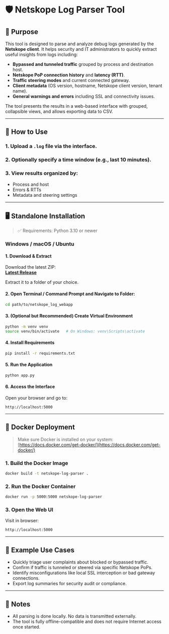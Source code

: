 
# 🛡️ Netskope Log Parser Tool

## 📘 Purpose

This tool is designed to parse and analyze debug logs generated by the **Netskope client**. It helps security and IT administrators to quickly extract useful insights from logs including:

- **Bypassed and tunneled traffic** grouped by process and destination host.
- **Netskope PoP connection history** and **latency (RTT)**.
- **Traffic steering modes** and current connected gateway.
- **Client metadata** (OS version, hostname, Netskope client version, tenant name).
- **General warnings and errors** including SSL and connectivity issues.

The tool presents the results in a web-based interface with grouped, collapsible views, and allows exporting data to CSV.

---

## 🚀 How to Use

### 1. Upload a `.log` file via the interface.
### 2. Optionally specify a time window (e.g., last 10 minutes).
### 3. View results organized by:
   - Process and host
   - Errors & RTTs
   - Metadata and steering settings

---

## 🖥️ Standalone Installation

> ✅ Requirements: Python 3.10 or newer

### Windows / macOS / Ubuntu

#### 1. Download & Extract
Download the latest ZIP:  
**[Latest Release](https://github.com/duduke/netskope-client-log-parser/releases/tag/release)**

Extract it to a folder of your choice.

#### 2. Open Terminal / Command Prompt and Navigate to Folder:
```bash
cd path/to/netskope_log_webapp
```

#### 3. (Optional but Recommended) Create Virtual Environment
```bash
python -m venv venv
source venv/bin/activate   # On Windows: venv\Scripts\activate
```

#### 4. Install Requirements
```bash
pip install -r requirements.txt
```

#### 5. Run the Application
```bash
python app.py
```

#### 6. Access the Interface
Open your browser and go to:
```
http://localhost:5000
```

---

## 🐳 Docker Deployment

> Make sure Docker is installed on your system: [https://docs.docker.com/get-docker/](https://docs.docker.com/get-docker/)

### 1. Build the Docker Image
```bash
docker build -t netskope-log-parser .
```

### 2. Run the Docker Container
```bash
docker run -p 5000:5000 netskope-log-parser
```

### 3. Open the Web UI
Visit in browser:
```
http://localhost:5000
```

---

## 📝 Example Use Cases

- Quickly triage user complaints about blocked or bypassed traffic.
- Confirm if traffic is tunneled or steered via specific Netskope PoPs.
- Identify misconfigurations like local SSL interception or bad gateway connections.
- Export log summaries for security audit or compliance.

---

## 🔐 Notes

- All parsing is done locally. No data is transmitted externally.
- The tool is fully offline-compatible and does not require Internet access once started.
